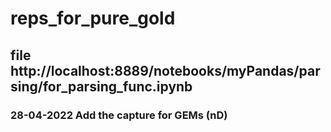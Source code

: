 # reps_for_pure_gold


## file http://localhost:8889/notebooks/myPandas/parsing/for_parsing_func.ipynb

### 28-04-2022  Add the capture for GEMs (nD)